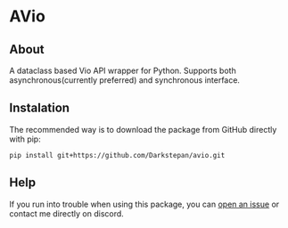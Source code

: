 # AVio
## About

A dataclass based Vio API wrapper for Python. Supports both asynchronous(currently preferred) and synchronous interface.

## Instalation

The recommended way is to download the package from GitHub directly with pip:

`pip install git+https://github.com/Darkstepan/avio.git`

## Help

If you run into trouble when using this package, you can [open an issue](https://github.com/Darkstepan/avio/issues/new) or contact me directly on discord.

